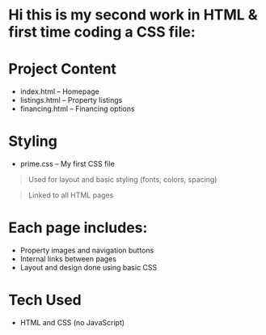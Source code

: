 # Hi this is my second work in HTML & first time coding a CSS file:

# Project Content
- index.html – Homepage
- listings.html – Property listings
- financing.html – Financing options

# Styling
- prime.css – My first CSS file
> Used for layout and basic styling (fonts, colors, spacing)

> Linked to all HTML pages

# Each page includes:
- Property images and navigation buttons
- Internal links between pages
- Layout and design done using basic CSS

# Tech Used
- HTML and CSS (no JavaScript)
